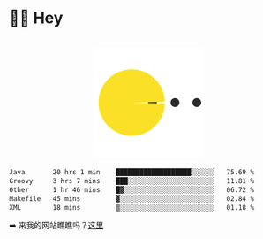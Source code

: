 
# 👋🏻 Hey
<div align="center">
	<br>
	<img src="https://raw.githubusercontent.com/Aniket965/Aniket965/master/pacman.svg?sanitize=true" width="200" height="200">
	<br>
</div>

<!--START_SECTION:waka-->
```text
Java       20 hrs 1 min    ███████████████████░░░░░░   75.69 % 
Groovy     3 hrs 7 mins    ███░░░░░░░░░░░░░░░░░░░░░░   11.81 % 
Other      1 hr 46 mins    █▓░░░░░░░░░░░░░░░░░░░░░░░   06.72 % 
Makefile   45 mins         ▓░░░░░░░░░░░░░░░░░░░░░░░░   02.84 % 
XML        18 mins         ▒░░░░░░░░░░░░░░░░░░░░░░░░   01.18 % 
```
<!--END_SECTION:waka-->

 ➡️  来我的网站瞧瞧吗？[这里](https://www.shaolongfei.com)
